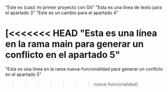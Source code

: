 "Este es (casi) mi primer proyecto con Git"
"Esta es una línea de texto para el apartado 3"
"Este es un cambio para el apartado 4"

[<<<<<<< HEAD
"Esta es una línea en la rama main para generar un conflicto en el apartado 5"
=======
"Esta es una línea en la rama nueva-funcionalidad para generar un conficto en el apartado 5"
>>>>>>> nueva-funcionalidad]
